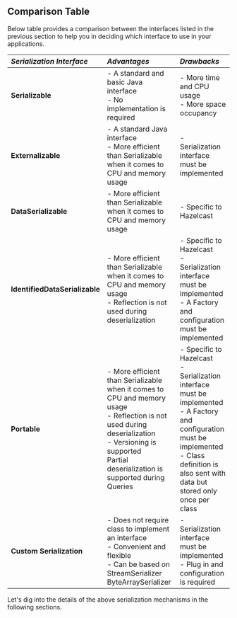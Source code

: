
## Comparison Table

Below table provides a comparison between the interfaces listed in the previous section to help you in deciding which interface to use in your applications.

*Serialization Interface*|*Advantages*|*Drawbacks*
:-|:-|:-
**Serializable**|- A standard and basic Java interface <br> - No implementation is required |- More time and CPU usage <br> - More space occupancy
**Externalizable**|- A standard Java interface <br> - More efficient than Serializable when it comes to CPU and memory usage| - Serialization interface must be implemented
**DataSerializable**| - More efficient than Serializable when it comes to CPU and memory usage| - Specific to Hazelcast
**IdentifiedDataSerializable**| - More efficient than Serializable when it comes to CPU and memory usage <br> - Reflection is not used during deserialization| - Specific to Hazelcast <br> - Serialization interface must be implemented <br> - A Factory and configuration must be implemented
**Portable**| - More efficient than Serializable when it comes to CPU and memory usage <br> - Reflection is not used during deserialization <br> - Versioning is supported <br> Partial deserialization is supported during Queries| - Specific to Hazelcast <br> - Serialization interface must be implemented <br> - A Factory and configuration must be implemented <br> - Class definition is also sent with data but stored only once per class
**Custom Serialization**| - Does not require class to implement an interface <br> - Convenient and flexible <br> - Can be based on StreamSerializer ByteArraySerializer|- Serialization interface must be implemented <br> - Plug in and configuration is required



Let's dig into the details of the above serialization mechanisms in the following sections.

